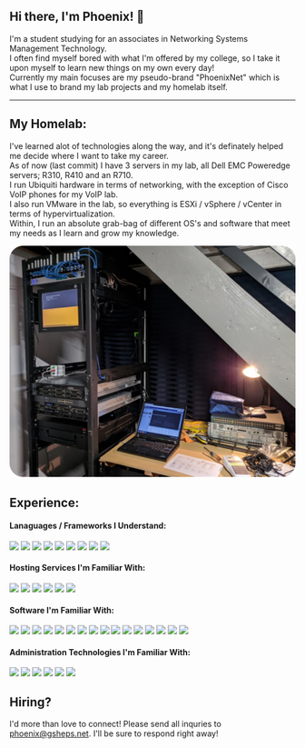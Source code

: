## Hi there, I'm Phoenix! 👋
I'm a student studying for an associates in Networking Systems Management Technology.  
I often find myself bored with what I'm offered by my college, so I take it upon myself to learn new things on my own every day!  
Currently my main focuses are my pseudo-brand "PhoenixNet" which is what I use to brand my lab projects and my homelab itself.  

---

## My Homelab:
I've learned alot of technologies along the way, and it's definately helped me decide where I want to take my career.  
As of now (last commit) I have 3 servers in my lab, all Dell EMC Poweredge servers; R310, R410 and an R710.  
I run Ubiquiti hardware in terms of networking, with the exception of Cisco VoIP phones for my VoIP lab.  
I also run VMware in the lab, so everything is ESXi / vSphere / vCenter in terms of hypervirtualization.  
Within, I run an absolute grab-bag of different OS's and software that meet my needs as I learn and grow my knowledge.

![Lab Picture](/images/labimagerounded.png)

## Experience:
#### Lanaguages / Frameworks I Understand:
<img src="https://img.shields.io/badge/node.js%20-%2343853D.svg?&style=for-the-badge&logo=node.js&logoColor=white"/> <img src="https://img.shields.io/badge/javascript%20-%23323330.svg?&style=for-the-badge&logo=javascript&logoColor=%23F7DF1E"/> <img src="https://img.shields.io/badge/html5%20-%23E34F26.svg?&style=for-the-badge&logo=html5&logoColor=white"/> <img src="https://img.shields.io/badge/css3%20-%231572B6.svg?&style=for-the-badge&logo=css3&logoColor=white"/> <img src="https://img.shields.io/badge/lua-%232C2D72.svg?&style=for-the-badge&logo=lua&logoColor=white"/> <img src="https://img.shields.io/badge/markdown-%23000000.svg?&style=for-the-badge&logo=markdown&logoColor=white"/> <img src="https://img.shields.io/badge/bootstrap%20-%23563D7C.svg?&style=for-the-badge&logo=bootstrap&logoColor=white"/> <img src="https://img.shields.io/badge/Powershell%20-%235391FE.svg?&style=for-the-badge&logo=powershell&logoColor=white"/> <img src="https://img.shields.io/badge/bash%20-%234EAA25.svg?&style=for-the-badge&logo=gnu-bash&logoColor=white"/>

#### Hosting Services I'm Familiar With:
<img src="https://img.shields.io/badge/AWS%20-%23FF9900.svg?&style=for-the-badge&logo=amazon-aws&logoColor=white"/> <img src="https://img.shields.io/badge/azure%20-%230072C6.svg?&style=for-the-badge&logo=microsoft-azure&logoColor=white"/> <img src="https://img.shields.io/badge/DigitalOcean-%230167ff.svg?&style=for-the-badge&logo=digitalOcean&logoColor=white"/> <img src="https://img.shields.io/badge/Vultr-%23007BFC.svg?&style=for-the-badge&logo=Vultr&logoColor=white"/> <img src="https://img.shields.io/badge/cpanel%20-%23FF6C2C.svg?&style=for-the-badge&logo=cpanel&logoColor=white"/> <img src="https://img.shields.io/badge/Cloudflare%20-%23F38020.svg?&style=for-the-badge&logo=Cloudflare&logoColor=white"/>

#### Software I'm Familiar With:
<img src="https://img.shields.io/badge/apache%20-%23D42029.svg?&style=for-the-badge&logo=apache&logoColor=white"/> <img src="https://img.shields.io/badge/nginx%20-%23009639.svg?&style=for-the-badge&logo=nginx&logoColor=white"/> <img src="https://img.shields.io/badge/mysql-%2300f.svg?&style=for-the-badge&logo=mysql&logoColor=white"/> <img src ="https://img.shields.io/badge/postgres-%23316192.svg?&style=for-the-badge&logo=postgresql&logoColor=white"/> <img src="https://img.shields.io/badge/docker%20-%230db7ed.svg?&style=for-the-badge&logo=docker&logoColor=white"/> <img src="https://img.shields.io/badge/adobe%20photoshop%20-%2331A8FF.svg?&style=for-the-badge&logo=adobe%20photoshop&logoColor=white"/> <img src="https://img.shields.io/badge/Pi--Hole%20-%23F60D1A.svg?&style=for-the-badge&logo=Pi-Hole&logoColor=white"/> <img src="https://img.shields.io/badge/OpenVPN%20-%23EA7E20.svg?&style=for-the-badge&logo=OpenVPN&logoColor=white"/> <img src="https://img.shields.io/badge/Windows 7/8/10%20-%230078D6.svg?&style=for-the-badge&logo=Windows&logoColor=white"/> <img src="https://img.shields.io/badge/Debian%20-%23A81D33.svg?&style=for-the-badge&logo=Debian&logoColor=white"/> <img src="https://img.shields.io/badge/Ubuntu%20-%23E95420.svg?&style=for-the-badge&logo=Ubuntu&logoColor=white"/> <img src="https://img.shields.io/badge/InfluxDB%20-%2322ADF6.svg?&style=for-the-badge&logo=influxdb&logoColor=white"/> <img src="https://img.shields.io/badge/Grafana%20-%23F46800.svg?&style=for-the-badge&logo=Grafana&logoColor=white"/> <img src="https://img.shields.io/badge/Nextcloud%20-%230082C9.svg?&style=for-the-badge&logo=Nextcloud&logoColor=white"/> <img src="https://img.shields.io/badge/Bitwarden%20-%23175DDC.svg?&style=for-the-badge&logo=Bitwarden&logoColor=white"/> <img src="https://img.shields.io/badge/Discourse%20-%23000000.svg?&style=for-the-badge&logo=Discourse&logoColor=white"/> 

#### Administration Technologies I'm Familiar With:
<img src="https://img.shields.io/badge/vmware%20-%23607078.svg?&style=for-the-badge&logo=vmware&logoColor=white"/> <img src="https://img.shields.io/badge/dell--emc%20-%23007DB8.svg?&style=for-the-badge&logo=dell&logoColor=white"/> <img src="https://img.shields.io/badge/cisco%20-%231BA0D7.svg?&style=for-the-badge&logo=cisco&logoColor=white"/> <img src="https://img.shields.io/badge/ubiquiti%20-%230559C9.svg?&style=for-the-badge&logo=Ubiquiti&logoColor=white"/> <img src="https://img.shields.io/badge/Windows Server 2012/2016/2019%20-%230078D6.svg?&style=for-the-badge&logo=Windows&logoColor=white"/> <img src="https://img.shields.io/badge/Ubuntu Server 16.04/18.04/20.04%20-%23E95420.svg?&style=for-the-badge&logo=Ubuntu&logoColor=white"/> 

## Hiring?
I'd more than love to connect! Please send all inquries to phoenix@gsheps.net. I'll be sure to respond right away!
